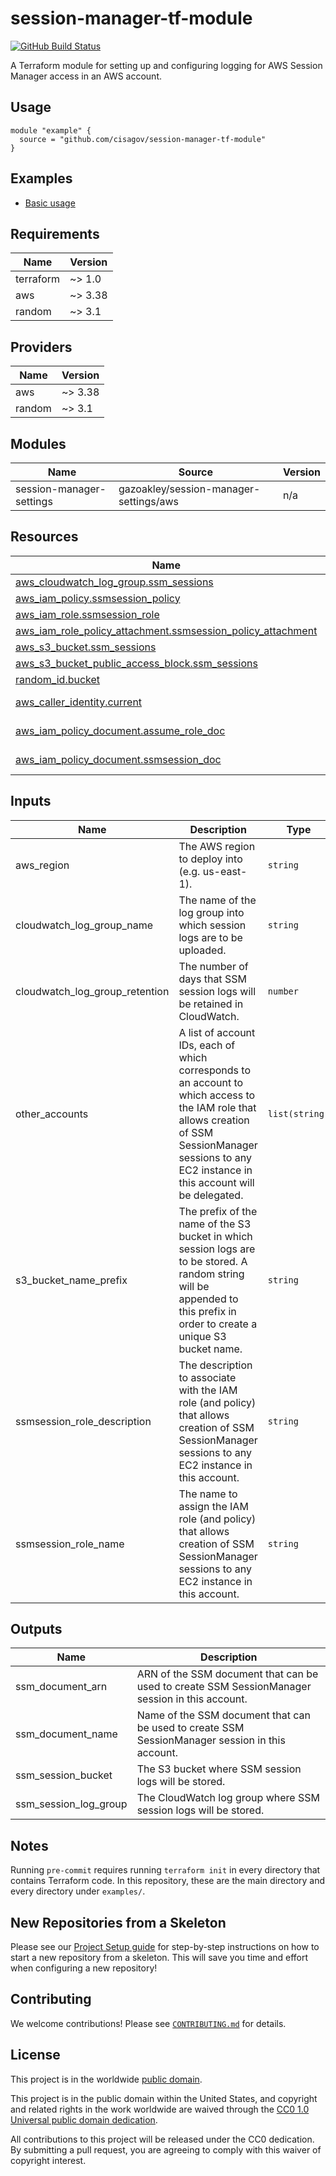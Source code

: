 # session-manager-tf-module #

[![GitHub Build Status](https://github.com/cisagov/session-manager-tf-module/workflows/build/badge.svg)](https://github.com/cisagov/session-manager-tf-module/actions)

A Terraform module for setting up and configuring logging for AWS
Session Manager access in an AWS account.

## Usage ##

```hcl
module "example" {
  source = "github.com/cisagov/session-manager-tf-module"
}
```

## Examples ##

- [Basic usage](https://github.com/cisagov/session-manager-tf-module/tree/develop/examples/basic_usage)

## Requirements ##

| Name | Version |
|------|---------|
| terraform | ~> 1.0 |
| aws | ~> 3.38 |
| random | ~> 3.1 |

## Providers ##

| Name | Version |
|------|---------|
| aws | ~> 3.38 |
| random | ~> 3.1 |

## Modules ##

| Name | Source | Version |
|------|--------|---------|
| session-manager-settings | gazoakley/session-manager-settings/aws | n/a |

## Resources ##

| Name | Type |
|------|------|
| [aws_cloudwatch_log_group.ssm_sessions](https://registry.terraform.io/providers/hashicorp/aws/latest/docs/resources/cloudwatch_log_group) | resource |
| [aws_iam_policy.ssmsession_policy](https://registry.terraform.io/providers/hashicorp/aws/latest/docs/resources/iam_policy) | resource |
| [aws_iam_role.ssmsession_role](https://registry.terraform.io/providers/hashicorp/aws/latest/docs/resources/iam_role) | resource |
| [aws_iam_role_policy_attachment.ssmsession_policy_attachment](https://registry.terraform.io/providers/hashicorp/aws/latest/docs/resources/iam_role_policy_attachment) | resource |
| [aws_s3_bucket.ssm_sessions](https://registry.terraform.io/providers/hashicorp/aws/latest/docs/resources/s3_bucket) | resource |
| [aws_s3_bucket_public_access_block.ssm_sessions](https://registry.terraform.io/providers/hashicorp/aws/latest/docs/resources/s3_bucket_public_access_block) | resource |
| [random_id.bucket](https://registry.terraform.io/providers/hashicorp/random/latest/docs/resources/id) | resource |
| [aws_caller_identity.current](https://registry.terraform.io/providers/hashicorp/aws/latest/docs/data-sources/caller_identity) | data source |
| [aws_iam_policy_document.assume_role_doc](https://registry.terraform.io/providers/hashicorp/aws/latest/docs/data-sources/iam_policy_document) | data source |
| [aws_iam_policy_document.ssmsession_doc](https://registry.terraform.io/providers/hashicorp/aws/latest/docs/data-sources/iam_policy_document) | data source |

## Inputs ##

| Name | Description | Type | Default | Required |
|------|-------------|------|---------|:--------:|
| aws\_region | The AWS region to deploy into (e.g. us-east-1). | `string` | `"us-east-1"` | no |
| cloudwatch\_log\_group\_name | The name of the log group into which session logs are to be uploaded. | `string` | `"/ssm/session-logs"` | no |
| cloudwatch\_log\_group\_retention | The number of days that SSM session logs will be retained in CloudWatch. | `number` | `365` | no |
| other\_accounts | A list of account IDs, each of which corresponds to an account to which access to the IAM role that allows creation of SSM SessionManager sessions to any EC2 instance in this account will be delegated. | `list(string)` | `[]` | no |
| s3\_bucket\_name\_prefix | The prefix of the name of the S3 bucket in which session logs are to be stored.  A random string will be appended to this prefix in order to create a unique S3 bucket name. | `string` | `"ssm-session-logs-"` | no |
| ssmsession\_role\_description | The description to associate with the IAM role (and policy) that allows creation of SSM SessionManager sessions to any EC2 instance in this account. | `string` | `"Allows creation of SSM SessionManager sessions to any EC2 instance in this account."` | no |
| ssmsession\_role\_name | The name to assign the IAM role (and policy) that allows creation of SSM SessionManager sessions to any EC2 instance in this account. | `string` | `"StartStopSSMSession"` | no |

## Outputs ##

| Name | Description |
|------|-------------|
| ssm\_document\_arn | ARN of the SSM document that can be used to create SSM SessionManager session in this account. |
| ssm\_document\_name | Name of the SSM document that can be used to create SSM SessionManager session in this account. |
| ssm\_session\_bucket | The S3 bucket where SSM session logs will be stored. |
| ssm\_session\_log\_group | The CloudWatch log group where SSM session logs will be stored. |

## Notes ##

Running `pre-commit` requires running `terraform init` in every directory that
contains Terraform code. In this repository, these are the main directory and
every directory under `examples/`.

## New Repositories from a Skeleton ##

Please see our [Project Setup guide](https://github.com/cisagov/development-guide/tree/develop/project_setup)
for step-by-step instructions on how to start a new repository from
a skeleton. This will save you time and effort when configuring a
new repository!

## Contributing ##

We welcome contributions!  Please see [`CONTRIBUTING.md`](CONTRIBUTING.md) for
details.

## License ##

This project is in the worldwide [public domain](LICENSE).

This project is in the public domain within the United States, and
copyright and related rights in the work worldwide are waived through
the [CC0 1.0 Universal public domain
dedication](https://creativecommons.org/publicdomain/zero/1.0/).

All contributions to this project will be released under the CC0
dedication. By submitting a pull request, you are agreeing to comply
with this waiver of copyright interest.
